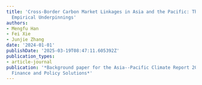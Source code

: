 ```yaml
---
title: 'Cross-Border Carbon Market Linkages in Asia and the Pacific: Theoretical and
  Empirical Underpinnings'
authors:
- Mengfu Han
- Fei Xie
- Junjie Zhang
date: '2024-01-01'
publishDate: '2025-03-19T08:47:11.605392Z'
publication_types:
- article-journal
publication: '*Background paper for the Asia--Pacific Climate Report 2024: Catalyzing
  Finance and Policy Solutions*'
---
```

